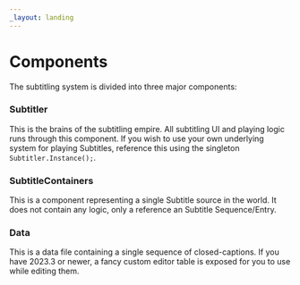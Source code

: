 ```yaml
---
_layout: landing
---
```


# Components
The subtitling system is divided into three major components:

### Subtitler
This is the brains of the subtitling empire. All subtitling UI and playing logic runs through this component. If you wish to use your own underlying system for playing Subtitles, reference this using the singleton `Subtitler.Instance();`.

### SubtitleContainers
This is a component representing a single Subtitle source in the world. It does not contain any logic, only a reference an Subtitle Sequence/Entry.

### Data
This is a data file containing a single sequence of closed-captions. If you have 2023.3 or newer, a fancy custom editor table is exposed for you to use while editing them.




